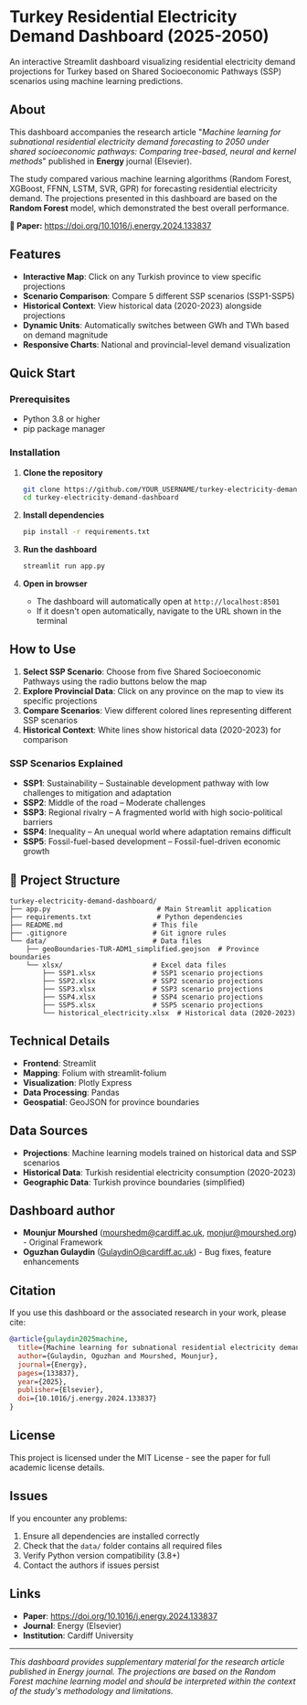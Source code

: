 # Turkey Residential Electricity Demand Dashboard (2025-2050)

An interactive Streamlit dashboard visualizing residential electricity demand projections for Turkey based on Shared Socioeconomic Pathways (SSP) scenarios using machine learning predictions.

## About

This dashboard accompanies the research article "*Machine learning for subnational residential electricity demand forecasting to 2050 under shared socioeconomic pathways: Comparing tree-based, neural and kernel methods*" published in **Energy** journal (Elsevier).

The study compared various machine learning algorithms (Random Forest, XGBoost, FFNN, LSTM, SVR, GPR) for forecasting residential electricity demand. The projections presented in this dashboard are based on the **Random Forest** model, which demonstrated the best overall performance.

**📖 Paper:** https://doi.org/10.1016/j.energy.2024.133837

## Features

- **Interactive Map**: Click on any Turkish province to view specific projections
- **Scenario Comparison**: Compare 5 different SSP scenarios (SSP1-SSP5)
- **Historical Context**: View historical data (2020-2023) alongside projections
- **Dynamic Units**: Automatically switches between GWh and TWh based on demand magnitude
- **Responsive Charts**: National and provincial-level demand visualization

## Quick Start

### Prerequisites

- Python 3.8 or higher
- pip package manager

### Installation

1. **Clone the repository**
   ```bash
   git clone https://github.com/YOUR_USERNAME/turkey-electricity-demand-dashboard.git
   cd turkey-electricity-demand-dashboard
   ```

2. **Install dependencies**
   ```bash
   pip install -r requirements.txt
   ```

3. **Run the dashboard**
   ```bash
   streamlit run app.py
   ```

4. **Open in browser**
   - The dashboard will automatically open at `http://localhost:8501`
   - If it doesn't open automatically, navigate to the URL shown in the terminal

## How to Use

1. **Select SSP Scenario**: Choose from five Shared Socioeconomic Pathways using the radio buttons below the map
2. **Explore Provincial Data**: Click on any province on the map to view its specific projections
3. **Compare Scenarios**: View different colored lines representing different SSP scenarios
4. **Historical Context**: White lines show historical data (2020-2023) for comparison

### SSP Scenarios Explained

- **SSP1**: Sustainability – Sustainable development pathway with low challenges to mitigation and adaptation
- **SSP2**: Middle of the road – Moderate challenges
- **SSP3**: Regional rivalry – A fragmented world with high socio-political barriers
- **SSP4**: Inequality – An unequal world where adaptation remains difficult
- **SSP5**: Fossil-fuel-based development – Fossil-fuel-driven economic growth

## 📁 Project Structure

```
turkey-electricity-demand-dashboard/
├── app.py                          # Main Streamlit application
├── requirements.txt                # Python dependencies
├── README.md                      # This file
├── .gitignore                     # Git ignore rules
└── data/                          # Data files
    ├── geoBoundaries-TUR-ADM1_simplified.geojson  # Province boundaries
    └── xlsx/                      # Excel data files
        ├── SSP1.xlsx              # SSP1 scenario projections
        ├── SSP2.xlsx              # SSP2 scenario projections
        ├── SSP3.xlsx              # SSP3 scenario projections
        ├── SSP4.xlsx              # SSP4 scenario projections
        ├── SSP5.xlsx              # SSP5 scenario projections
        └── historical_electricity.xlsx  # Historical data (2020-2023)
```

## Technical Details

- **Frontend**: Streamlit
- **Mapping**: Folium with streamlit-folium
- **Visualization**: Plotly Express
- **Data Processing**: Pandas
- **Geospatial**: GeoJSON for province boundaries

## Data Sources

- **Projections**: Machine learning models trained on historical data and SSP scenarios
- **Historical Data**: Turkish residential electricity consumption (2020-2023)
- **Geographic Data**: Turkish province boundaries (simplified)

## Dashboard author

- **Mounjur Mourshed** (mourshedm@cardiff.ac.uk, monjur@mourshed.org) - Original Framework
- **Oguzhan Gulaydin** (GulaydinO@cardiff.ac.uk) - Bug fixes, feature enhancements

## Citation

If you use this dashboard or the associated research in your work, please cite:

```bibtex
@article{gulaydin2025machine,
  title={Machine learning for subnational residential electricity demand forecasting to 2050 under shared socioeconomic pathways: Comparing tree-based, neural and kernel methods},
  author={Gulaydin, Oguzhan and Mourshed, Mounjur},
  journal={Energy},
  pages={133837},
  year={2025},
  publisher={Elsevier},
  doi={10.1016/j.energy.2024.133837}
}
```

## License

This project is licensed under the MIT License - see the paper for full academic license details.

## Issues

If you encounter any problems:

1. Ensure all dependencies are installed correctly
2. Check that the `data/` folder contains all required files
3. Verify Python version compatibility (3.8+)
4. Contact the authors if issues persist

## Links

- **Paper**: https://doi.org/10.1016/j.energy.2024.133837
- **Journal**: Energy (Elsevier)
- **Institution**: Cardiff University

---

*This dashboard provides supplementary material for the research article published in Energy journal. The projections are based on the Random Forest machine learning model and should be interpreted within the context of the study's methodology and limitations.*
